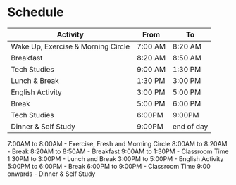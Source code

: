 # Schedule

Activity | From | To
--- | --- | ---
Wake Up, Exercise & Morning Circle | 7:00 AM | 8:20 AM
Breakfast | 8:20 AM | 8:50 AM
Tech Studies | 9:00 AM | 1:30 PM
Lunch & Break | 1:30 PM | 3:00 PM
English Activity | 3:00 PM | 5:00 PM
Break | 5:00 PM | 6:00 PM
Tech Studies | 6:00PM | 9:00PM
Dinner & Self Study | 9:00PM | end of day
 
7:00AM to 8:00AM - Exercise, Fresh and Morning Circle
8:00AM to 8:20AM - Break
8:20AM to 8:50AM - Breakfast
9:00AM to 1:30PM - Classroom Time
1:30PM to 3:00PM - Lunch and Break
3:00PM to 5:00PM - English Activity
5:00PM to 6:00PM - Break
6:00PM to 9:00PM - Classroom Time
9:00 onwards - Dinner & Self Study
